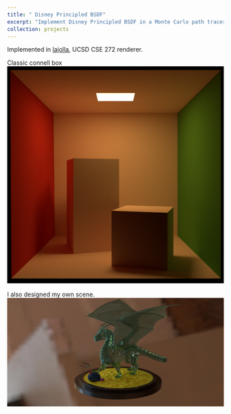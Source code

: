 ```yaml
---
title: " Disney Principled BSDF"
excerpt: "Implement Disney Principled BSDF in a Monte Carlo path tracer. <br/><img src='/images/disney_bsdf.png' width='500px'>"
collection: projects
---
```


Implemented in [lajolla](https://github.com/BachiLi/lajolla_public), UCSD CSE 272 renderer.

Classic connell box
<br/><img src='/images/cbox.png
' alt='classic connell box'>

I also designed my own scene. 
<br/><img src='/images/272brdf.png' alt='my own scene'>


